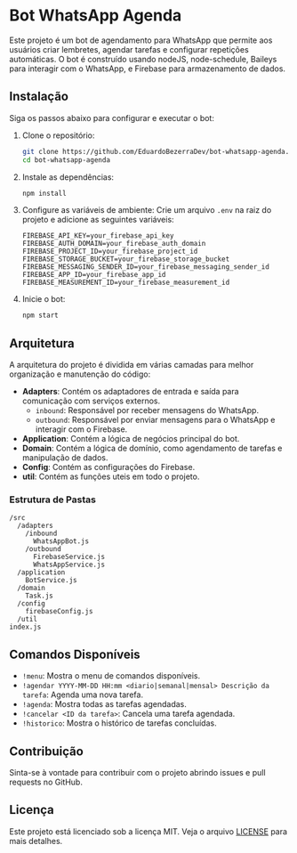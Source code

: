 # Bot WhatsApp Agenda

Este projeto é um bot de agendamento para WhatsApp que permite aos usuários criar lembretes, agendar tarefas e configurar repetições automáticas. O bot é construído usando nodeJS, node-schedule, Baileys para interagir com o WhatsApp, e Firebase para armazenamento de dados.

## Instalação

Siga os passos abaixo para configurar e executar o bot:

1. Clone o repositório:
    ```sh
    git clone https://github.com/EduardoBezerraDev/bot-whatsapp-agenda.git
    cd bot-whatsapp-agenda
    ```

2. Instale as dependências:
    ```sh
    npm install
    ```

3. Configure as variáveis de ambiente:
    Crie um arquivo `.env` na raiz do projeto e adicione as seguintes variáveis:
    ```env
    FIREBASE_API_KEY=your_firebase_api_key
    FIREBASE_AUTH_DOMAIN=your_firebase_auth_domain
    FIREBASE_PROJECT_ID=your_firebase_project_id
    FIREBASE_STORAGE_BUCKET=your_firebase_storage_bucket
    FIREBASE_MESSAGING_SENDER_ID=your_firebase_messaging_sender_id
    FIREBASE_APP_ID=your_firebase_app_id
    FIREBASE_MEASUREMENT_ID=your_firebase_measurement_id
    ```

4. Inicie o bot:
    ```sh
    npm start
    ```

## Arquitetura

A arquitetura do projeto é dividida em várias camadas para melhor organização e manutenção do código:

- **Adapters**: Contém os adaptadores de entrada e saída para comunicação com serviços externos.
  - `inbound`: Responsável por receber mensagens do WhatsApp.
  - `outbound`: Responsável por enviar mensagens para o WhatsApp e interagir com o Firebase.
- **Application**: Contém a lógica de negócios principal do bot.
- **Domain**: Contém a lógica de domínio, como agendamento de tarefas e manipulação de dados.
- **Config**: Contém as configurações do Firebase.
- **util**: Contém as funções uteis em todo o projeto.


### Estrutura de Pastas

```
/src
  /adapters
    /inbound
      WhatsAppBot.js
    /outbound
      FirebaseService.js
      WhatsAppService.js
  /application
    BotService.js
  /domain
    Task.js
  /config
    firebaseConfig.js
  /util
index.js
```

## Comandos Disponíveis

- `!menu`: Mostra o menu de comandos disponíveis.
- `!agendar YYYY-MM-DD HH:mm <diario|semanal|mensal> Descrição da tarefa`: Agenda uma nova tarefa.
- `!agenda`: Mostra todas as tarefas agendadas.
- `!cancelar <ID da tarefa>`: Cancela uma tarefa agendada.
- `!historico`: Mostra o histórico de tarefas concluídas.

## Contribuição

Sinta-se à vontade para contribuir com o projeto abrindo issues e pull requests no GitHub.

## Licença

Este projeto está licenciado sob a licença MIT. Veja o arquivo [LICENSE](LICENSE) para mais detalhes.
